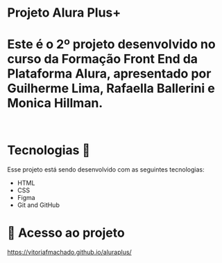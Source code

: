 
# Projeto Alura Plus+
<h1>Este é o 2º projeto desenvolvido no curso da Formação Front End da Plataforma Alura, apresentado por Guilherme Lima, Rafaella Ballerini e Monica Hillman.</h1>

<br>


 # Tecnologias 🚀
Esse projeto está sendo desenvolvido com as seguintes tecnologias:
<ul>
 <li>
HTML
   </li>

<li>CSS</li>
<li>Figma</li>
<li>Git and GitHub</li>

</ul>

# 📁 Acesso ao projeto
https://vitoriafmachado.github.io/aluraplus/
